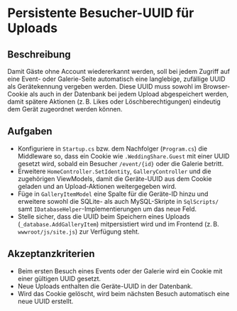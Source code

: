 # Persistente Besucher-UUID für Uploads

## Beschreibung
Damit Gäste ohne Account wiedererkannt werden, soll bei jedem Zugriff auf eine Event- oder Galerie-Seite automatisch eine langlebige, zufällige UUID als Gerätekennung vergeben werden. Diese UUID muss sowohl im Browser-Cookie als auch in der Datenbank bei jedem Upload abgespeichert werden, damit spätere Aktionen (z. B. Likes oder Löschberechtigungen) eindeutig dem Gerät zugeordnet werden können.

## Aufgaben
- Konfiguriere in `Startup.cs` bzw. dem Nachfolger (`Program.cs`) die Middleware so, dass ein Cookie wie `.WeddingShare.Guest` mit einer UUID gesetzt wird, sobald ein Besucher `/event/{id}` oder die Galerie betritt.
- Erweitere `HomeController.SetIdentity`, `GalleryController` und die zugehörigen ViewModels, damit die Geräte-UUID aus dem Cookie geladen und an Upload-Aktionen weitergegeben wird.
- Füge in `GalleryItemModel` eine Spalte für die Geräte-ID hinzu und erweitere sowohl die SQLite- als auch MySQL-Skripte in `SqlScripts/` samt `IDatabaseHelper`-Implementierungen um das neue Feld.
- Stelle sicher, dass die UUID beim Speichern eines Uploads (`_database.AddGalleryItem`) mitpersistiert wird und im Frontend (z. B. `wwwroot/js/site.js`) zur Verfügung steht.

## Akzeptanzkriterien
- Beim ersten Besuch eines Events oder der Galerie wird ein Cookie mit einer gültigen UUID gesetzt.
- Neue Uploads enthalten die Geräte-UUID in der Datenbank.
- Wird das Cookie gelöscht, wird beim nächsten Besuch automatisch eine neue UUID erstellt.
